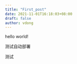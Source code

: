 ```yaml
---
title: "First_post"
date: 2021-11-01T16:18:03+08:00
draft: false
author: vdong
---
```


hello world!

测试自动部署

测试

